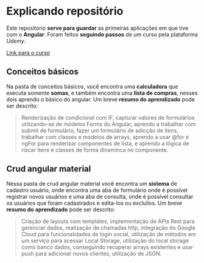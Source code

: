 # Explicando repositório

Este repositório **serve para guardar** as primeiras aplicações em que tive com o **Angular**. Foram feitos **seguindo passos** de um curso pela plataforma *Udemy*.

[Link para o curso](https://www.udemy.com/share/10d90N3@6opGk50Z0cS0ZpjGNsJFTJG8xKDym2PUvj9BwfIznBGR43cxZePqFHPudvcWtmVaxw==/)

## Conceitos básicos

Na pasta de conceitos básicos, você encontra uma **calculadora** que executa somente **somas**, e também encontra uma **lista de compras**, nesses dois aprendo o básico do angular. Um breve **resumo do aprendizado** pode ser descrito: 

> Renderização de condicional com IF, capturar valores de formulários utilizando-se de módelos Forms do Angular, aprendo a trabalhar com submit de formulário, fazer um formulário de adicção de itens, trabalhar com classes e modelos de arrays, aprendo a usar @for e ngFor para renderizar componentes de lista, e aprendo a lógica de riscar itens e classes de forma dinaminca no componente.

## Crud angular material 

Nessa pasta de crud angular material você encontra um **sistema** de cadastro usuário, onde encontra uma aba de formulário onde é possível registrar novos usuários e uma aba de consulta, onde é possível consultar os usuários que foram cadastrados e edita-los ou excluilos. Um breve **resumo do aprendizado** pode ser descrito: 

>Criação de layouts com templates, implementação de APIs Rest para gerenciar dados, realização de chamadas http, integração do Google Cloud para funcionalidades de login social, utilização de métodos em um serviço para acessar Local Storage, utilização do local storage como banco dados, conseguindo recuperar arrays existentes e usar push para adicionar novos clientes, utilização de JSON.